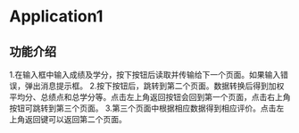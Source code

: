 # Application1
## 功能介绍

1.在输入框中输入成绩及学分，按下按钮后读取并传输给下一个页面。如果输入错误，弹出消息提示框。
2.按下按钮后，跳转到第二个页面。数据转换后得到加权平均分、总绩点和总学分等。点击左上角返回按钮会回到第一个页面，点击右上角按钮可跳转到第三个页面。
3.第三个页面中根据相应数据得到相应评价。点击左上角返回键可以返回第二个页面。
